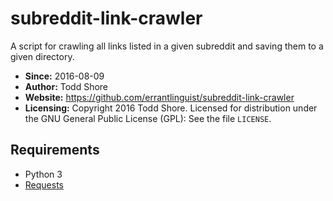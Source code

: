 # subreddit-link-crawler
A script for crawling all links listed in a given subreddit and saving them to a given directory.

* **Since:** 2016-08-09
* **Author:** Todd Shore
* **Website:** https://github.com/errantlinguist/subreddit-link-crawler
* **Licensing:** Copyright 2016 Todd Shore. Licensed for distribution under the GNU General Public License (GPL): See the file `LICENSE`.

Requirements
--------------------------------------------------------------------------------
- Python 3
- [Requests](https://requests.readthedocs.org/)
